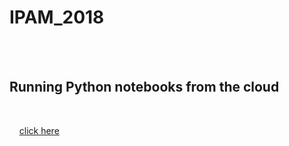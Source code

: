 # IPAM_2018


<br>
<br>

## Running Python notebooks from the cloud 
<br>

&nbsp;&nbsp;&nbsp; [click here]

[Click here]: https://mybinder.org/v2/gh/xb-trainings/IPAM_2018/master

